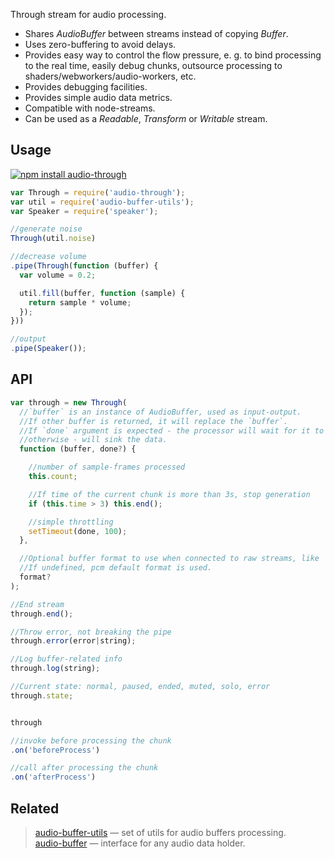 Through stream for audio processing.

* Shares _AudioBuffer_ between streams instead of copying _Buffer_.
* Uses zero-buffering to avoid delays.
* Provides easy way to control the flow pressure, e. g. to bind processing to the real time, easily debug chunks, outsource processing to shaders/webworkers/audio-workers, etc.
* Provides debugging facilities.
* Provides simple audio data metrics.
* Compatible with node-streams.
* Can be used as a _Readable_, _Transform_ or _Writable_ stream.


## Usage

[![npm install audio-through](https://nodei.co/npm/audio-through.png?mini=true)](https://npmjs.org/package/audio-through/)

```js
var Through = require('audio-through');
var util = require('audio-buffer-utils');
var Speaker = require('speaker');

//generate noise
Through(util.noise)

//decrease volume
.pipe(Through(function (buffer) {
  var volume = 0.2;

  util.fill(buffer, function (sample) {
    return sample * volume;
  });
}))

//output
.pipe(Speaker());
```

## API

```js
var through = new Through(
  //`buffer` is an instance of AudioBuffer, used as input-output.
  //If other buffer is returned, it will replace the `buffer`.
  //If `done` argument is expected - the processor will wait for it to be executed,
  //otherwise - will sink the data.
  function (buffer, done?) {

    //number of sample-frames processed
    this.count;

    //If time of the current chunk is more than 3s, stop generation
    if (this.time > 3) this.end();

    //simple throttling
    setTimeout(done, 100);
  },

  //Optional buffer format to use when connected to raw streams, like `node-speaker`.
  //If undefined, pcm default format is used.
  format?
);

//End stream
through.end();

//Throw error, not breaking the pipe
through.error(error|string);

//Log buffer-related info
through.log(string);

//Current state: normal, paused, ended, muted, solo, error
through.state;


through

//invoke before processing the chunk
.on('beforeProcess')

//call after processing the chunk
.on('afterProcess')
```

## Related

> [audio-buffer-utils](https://npmjs.org/package/audio-buffer-utils) — set of utils for audio buffers processing.<br/>
> [audio-buffer](https://github.com/audio-lab/buffer) — interface for any audio data holder.<br/>